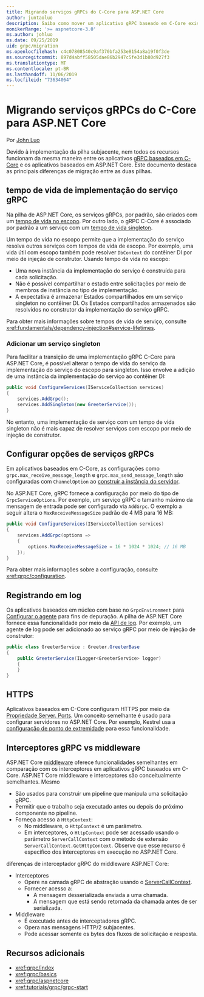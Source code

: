 ```yaml
---
title: Migrando serviços gRPCs do C-Core para ASP.NET Core
author: juntaoluo
description: Saiba como mover um aplicativo gRPC baseado em C-Core existente para ser executado no topo da pilha ASP.NET Core.
monikerRange: '>= aspnetcore-3.0'
ms.author: johluo
ms.date: 09/25/2019
uid: grpc/migration
ms.openlocfilehash: c4c07808540c9af370bfa253e8154a8a19f0f3de
ms.sourcegitcommit: 897d4abff58505dae86b2947c5fe3d1b80d927f3
ms.translationtype: MT
ms.contentlocale: pt-BR
ms.lasthandoff: 11/06/2019
ms.locfileid: "73634064"
---
```

# <a name="migrating-grpc-services-from-c-core-to-aspnet-core"></a>Migrando serviços gRPCs do C-Core para ASP.NET Core

Por [John Luo](https://github.com/juntaoluo)

Devido à implementação da pilha subjacente, nem todos os recursos funcionam da mesma maneira entre os aplicativos [gRPC baseados em C-Core](https://grpc.io/blog/grpc-stacks) e os aplicativos baseados em ASP.NET Core. Este documento destaca as principais diferenças de migração entre as duas pilhas.

## <a name="grpc-service-implementation-lifetime"></a>tempo de vida de implementação do serviço gRPC

Na pilha de ASP.NET Core, os serviços gRPCs, por padrão, são criados com um [tempo de vida no escopo](xref:fundamentals/dependency-injection#service-lifetimes). Por outro lado, o gRPC C-Core é associado por padrão a um serviço com um [tempo de vida singleton](xref:fundamentals/dependency-injection#service-lifetimes).

Um tempo de vida no escopo permite que a implementação do serviço resolva outros serviços com tempos de vida de escopo. Por exemplo, uma vida útil com escopo também pode resolver `DbContext` do contêiner DI por meio de injeção de construtor. Usando tempo de vida no escopo:

* Uma nova instância da implementação do serviço é construída para cada solicitação.
* Não é possível compartilhar o estado entre solicitações por meio de membros de instância no tipo de implementação.
* A expectativa é armazenar Estados compartilhados em um serviço singleton no contêiner DI. Os Estados compartilhados armazenados são resolvidos no construtor da implementação do serviço gRPC.

Para obter mais informações sobre tempos de vida de serviço, consulte <xref:fundamentals/dependency-injection#service-lifetimes>.

### <a name="add-a-singleton-service"></a>Adicionar um serviço singleton

Para facilitar a transição de uma implementação gRPC C-Core para ASP.NET Core, é possível alterar o tempo de vida do serviço da implementação do serviço do escopo para singleton. Isso envolve a adição de uma instância da implementação do serviço ao contêiner DI:

```csharp
public void ConfigureServices(IServiceCollection services)
{
    services.AddGrpc();
    services.AddSingleton(new GreeterService());
}
```

No entanto, uma implementação de serviço com um tempo de vida singleton não é mais capaz de resolver serviços com escopo por meio de injeção de construtor.

## <a name="configure-grpc-services-options"></a>Configurar opções de serviços gRPCs

Em aplicativos baseados em C-Core, as configurações como `grpc.max_receive_message_length` e `grpc.max_send_message_length` são configuradas com `ChannelOption` ao [construir a instância do servidor](https://grpc.io/grpc/csharp/api/Grpc.Core.Server.html#Grpc_Core_Server__ctor_System_Collections_Generic_IEnumerable_Grpc_Core_ChannelOption__).

No ASP.NET Core, gRPC fornece a configuração por meio do tipo de `GrpcServiceOptions`. Por exemplo, um serviço gRPC o tamanho máximo da mensagem de entrada pode ser configurado via `AddGrpc`. O exemplo a seguir altera o `MaxReceiveMessageSize` padrão de 4 MB para 16 MB:

```csharp
public void ConfigureServices(IServiceCollection services)
{
    services.AddGrpc(options =>
    {
        options.MaxReceiveMessageSize = 16 * 1024 * 1024; // 16 MB
    });
}
```

Para obter mais informações sobre a configuração, consulte <xref:grpc/configuration>.

## <a name="logging"></a>Registrando em log

Os aplicativos baseados em núcleo com base no `GrpcEnvironment` para [Configurar o agente](https://grpc.io/grpc/csharp/api/Grpc.Core.GrpcEnvironment.html?q=size#Grpc_Core_GrpcEnvironment_SetLogger_Grpc_Core_Logging_ILogger_) para fins de depuração. A pilha de ASP.NET Core fornece essa funcionalidade por meio da [API de log](xref:fundamentals/logging/index). Por exemplo, um agente de log pode ser adicionado ao serviço gRPC por meio de injeção de construtor:

```csharp
public class GreeterService : Greeter.GreeterBase
{
    public GreeterService(ILogger<GreeterService> logger)
    {
    }
}
```

## <a name="https"></a>HTTPS

Aplicativos baseados em C-Core configuram HTTPS por meio da [Propriedade Server. Ports](https://grpc.io/grpc/csharp/api/Grpc.Core.Server.html#Grpc_Core_Server_Ports). Um conceito semelhante é usado para configurar servidores no ASP.NET Core. Por exemplo, Kestrel usa a [configuração de ponto de extremidade](xref:fundamentals/servers/kestrel#endpoint-configuration) para essa funcionalidade.

## <a name="grpc-interceptors-vs-middleware"></a>Interceptores gRPC vs middleware

ASP.NET Core [middleware](xref:fundamentals/middleware/index) oferece funcionalidades semelhantes em comparação com os interceptores em aplicativos gRPC baseados em C-Core. ASP.NET Core middleware e interceptores são conceitualmente semelhantes. Mesmo

* São usados para construir um pipeline que manipula uma solicitação gRPC.
* Permitir que o trabalho seja executado antes ou depois do próximo componente no pipeline.
* Forneça acesso a `HttpContext`:
  * No middleware, o `HttpContext` é um parâmetro.
  * Em interceptores, o `HttpContext` pode ser acessado usando o parâmetro `ServerCallContext` com o método de extensão `ServerCallContext.GetHttpContext`. Observe que esse recurso é específico dos interceptores em execução no ASP.NET Core.

diferenças de interceptador gRPC do middleware ASP.NET Core:

* Interceptores
  * Opere na camada gRPC de abstração usando o [ServerCallContext](https://grpc.io/grpc/csharp/api/Grpc.Core.ServerCallContext.html).
  * Fornecer acesso a:
    * A mensagem desserializada enviada a uma chamada.
    * A mensagem que está sendo retornada da chamada antes de ser serializada.
* Middleware
  * É executado antes de interceptadores gRPC.
  * Opera nas mensagens HTTP/2 subjacentes.
  * Pode acessar somente os bytes dos fluxos de solicitação e resposta.

## <a name="additional-resources"></a>Recursos adicionais

* <xref:grpc/index>
* <xref:grpc/basics>
* <xref:grpc/aspnetcore>
* <xref:tutorials/grpc/grpc-start>
